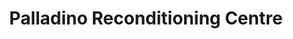 ---
title: "Palladino Reconditioning Centre"
url: /sudbury/palladino-reconditioning-centre/
shop: car repair
---